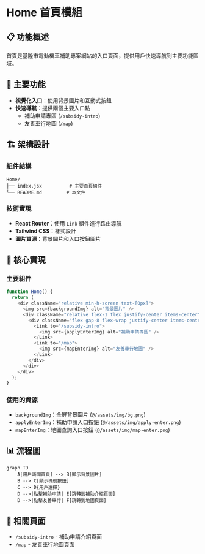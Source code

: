 # Home 首頁模組

## 📋 功能概述
首頁是基隆市電動機車補助專案網站的入口頁面，提供用戶快速導航到主要功能區域。

## 🎯 主要功能
- **視覺化入口**：使用背景圖片和互動式按鈕
- **快速導航**：提供兩個主要入口點
  - 補助申請專區 (`/subsidy-intro`)
  - 友善車行地圖 (`/map`)

## 🏗️ 架構設計

### 組件結構
```
Home/
├── index.jsx          # 主要首頁組件
└── README.md         # 本文件
```

### 技術實現
- **React Router**：使用 `Link` 組件進行路由導航
- **Tailwind CSS**：樣式設計
- **圖片資源**：背景圖片和入口按鈕圖片

## 🔧 核心實現

### 主要組件
```javascript
function Home() {
  return (
    <div className="relative min-h-screen text-[0px]">
      <img src={backgroundImg} alt="背景圖片" />
      <div className="relative flex-1 flex justify-center items-center">
        <div className="flex gap-8 flex-wrap justify-center items-center">
          <Link to="/subsidy-intro">
            <img src={applyEnterImg} alt="補助申請專區" />
          </Link>
          <Link to="/map">
            <img src={mapEnterImg} alt="友善車行地圖" />
          </Link>
        </div>
      </div>
    </div>
  );
}
```

### 使用的資源
- `backgroundImg`：全屏背景圖片 (`@/assets/img/bg.png`)
- `applyEnterImg`：補助申請入口按鈕 (`@/assets/img/apply-enter.png`)
- `mapEnterImg`：地圖查詢入口按鈕 (`@/assets/img/map-enter.png`)

## 📊 流程圖

```mermaid
graph TD
    A[用戶訪問首頁] --> B[顯示背景圖片]
    B --> C[顯示導航按鈕]
    C --> D{用戶選擇}
    D -->|點擊補助申請| E[跳轉到補助介紹頁面]
    D -->|點擊友善車行| F[跳轉到地圖頁面]
```

## 🔗 相關頁面
- `/subsidy-intro` - 補助申請介紹頁面
- `/map` - 友善車行地圖頁面
